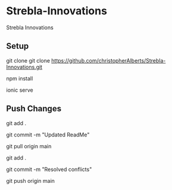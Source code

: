 # Strebla-Innovations
Strebla Innovations

## Setup

git clone git clone https://github.com/christopherAlberts/Strebla-Innovations.git

npm install

ionic serve


## Push Changes

git add .

git commit -m "Updated ReadMe"

git pull origin main

git add .

git commit -m "Resolved 
conflicts"

git push origin main

